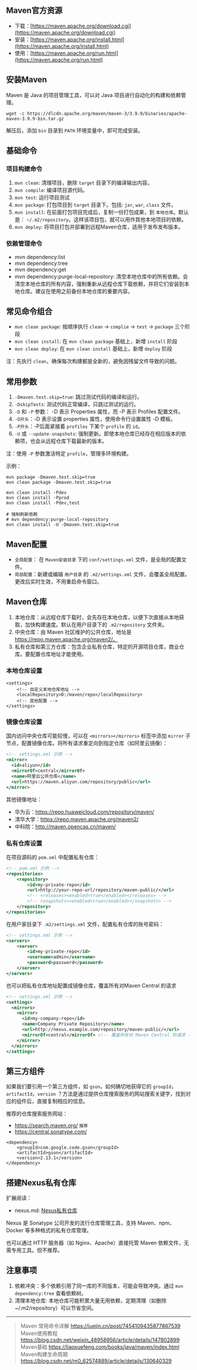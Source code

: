 ## Maven官方资源

- 下载：[https://maven.apache.org/download.cgi](https://maven.apache.org/download.cgi)
- 安装：[https://maven.apache.org/install.html](https://maven.apache.org/install.html)
- 使用：[https://maven.apache.org/run.html](https://maven.apache.org/run.html)


## 安装Maven

Maven 是 Java 的项目管理工具，可以对 Java 项目进行自动化的构建和依赖管理。

```
wget -c https://dlcdn.apache.org/maven/maven-3/3.9.9/binaries/apache-maven-3.9.9-bin.tar.gz
```

解压后，添加 `bin` 目录到 `PATH` 环境变量中，即可完成安装。


## 基础命令

### 项目构建命令

1. `mvn clean`: 清理项目，删除 `target` 目录下的编译输出内容。
2. `mvn compile`: 编译项目源代码。
3. `mvn test`: 运行项目测试
4. `mvn package`: 打包项目到 `target` 目录下。包括: `jar`, `war`, `class` 文件。
5. `mvn install`: 在前面打包项目完成后，复制一份打包成果，到 `本地仓库`。默认是： `~/.m2/repository`。这样该项目包，就可以用作其他本地项目的依赖。
6. `mvn deploy`: 将项目打包并部署到远程Maven仓库，适用于发布发布版本。

### 依赖管理命令

- ​mvn dependency:list
- mvn dependency:tree​
- mvn dependency:get
- mvn dependency:purge-local-repository: 清空本地仓库中的所有依赖。会清空本地仓库的所有内容，强制重新从远程仓库下载依赖，并将它们安装到本地仓库。建议在使用之前备份本地仓库的重要内容。


## 常见命令组合

- `mvn clean package`: 按顺序执行 `clean` -> `complie` -> `test` -> `package` 三个阶段
- `mvn clean install`: 在 `mvn clean package` 基础上，新增 `install` 阶段
- `mvn clean deploy`: 在 `mvn clean install` 基础上，新增 `deploy` 阶段

注：先执行 `clean`，确保每次构建都是全新的，避免因残留文件导致的问题。


## 常用参数

1. `-Dmaven.test.skip=true`: 跳过测试代码的编译和运行。
2. `-DskipTests`: 测试代码正常编译，只跳过测试的运行。
3. `-D` 和 `-P` 参数： -D 表示 Properties 属性，而 -P 表示 Profiles 配置文件。
4. `-D开头`：-D 表示设置 properties 属性，使用命令行设置属性 -D 模板。
5. `-P开头`：-P后面紧接着 `profiles` 下某个 `profile` 的 `id`。
6. `-U` 或 `--update-snapshots`: 强制更新。即使本地仓库已经存在相应版本的依赖项，也会从远程仓库下载最新的版本。

注：使用 `-P` 参数激活特定 `profile`，管理多环境构建。

示例：

```
mvn package -Dmaven.test.skip=true
mvn clean package -Dmaven.test.skip=true

mvn clean install -Pdev
mvn clean install -Pprod
mvn clean install -Pdev,test

# 强制刷新依赖
# mvn dependency:purge-local-repository
mvn clean install -U -Dmaven.test.skip=true
```

## Maven配置

- `全局配置`： 在 `Maven安装目录` 下的 `conf/settings.xml` 文件，是全局的配置文件。
- `局部配置`：新建或编辑 `用户目录` 的 `.m2/settings.xml` 文件，会覆盖全局配置。更改后实时生效，不用重启命令窗口。


## Maven仓库

1. 本地仓库：从远程仓库下载时，会先存在本地仓库，以便下次直接从本地获取，加快构建速度。默认在用户目录下的 `.m2/repository` 文件夹。
2. 中央仓库：由 Maven 社区维护的公共仓库，地址是 https://repo.maven.apache.org/maven2/。
3. 私有仓库和第三方仓库：包含企业私有仓库，特定的开源项目仓库，商业仓库。要配置仓库地址才能使用。


### 本地仓库设置

```
<settings>
    <!-- 自定义本地仓库地址 -->
    <localRepository>D:/maven/repo</localRepository>
    <!-- 其他配置 -->
</settings>
```

### 镜像仓库设置

国内访问中央仓库可能较慢，可以在 `<mirrors></mirrors>` 标签中添加 `mirror` 子节点，配置镜像仓库。将所有请求重定向到指定仓库（如阿里云镜像）：

```xml
<!-- settings.xml 示例 -->
<mirror>
  <id>aliyun</id>
  <mirrorOf>central</mirrorOf>
  <name>阿里云公共仓库</name>
  <url>https://maven.aliyun.com/repository/public</url>
</mirror>
```

其他镜像地址：

- 华为云：https://repo.huaweicloud.com/repository/maven/
- 清华大学：https://repo.maven.apache.org/maven2/
- 中科院：http://maven.opencas.cn/maven/

### 私有仓库设置

在项目源码的 `pom.xml` 中配置私有仓库：

```xml
<!-- pom.xml 示例 -->
<repositories>
    <repository>
        <id>my-private-repo</id>
        <url>http://your-repo-url/repository/maven-public/</url>
        <!-- <releases><enabled>true</enabled></releases> -->
        <!-- <snapshots><enabled>true</enabled></snapshots> -->
    </repository>
</repositories>
```

在用户家目录下 `.m2/settings.xml` 文件，配置私有仓库的账号密码：

```xml
<!-- settings.xml 示例 -->
<servers>
    <server>
        <id>my-private-repo</id>
        <username>admin</username>
        <password>password</password>
    </server>
</servers>
```

也可以把私有仓库地址配置成镜像仓库，覆盖所有对Maven Central 的请求

```xml
<!-- settings.xml 示例 -->
<settings>
  <mirrors>
    <mirror>
      <id>my-company-repo</id>
      <name>Company Private Repository</name>
      <url>http://nexus.example.com/repository/maven-public/</url>
      <mirrorOf>central</mirrorOf> <!-- 覆盖所有对 Maven Central 的请求 -->
    </mirror>
  </mirrors>
</settings>
```


## 第三方组件

如果我们要引用一个第三方组件，如 `gson`，如何确切地获得它的 `groupId`，`artifactId`，`version` ？方法是通过提供仓库搜索服务的网站搜索关键字，找到对应的组件后，直接复制相应的信息。

推荐的仓库搜索服务网站：

- https://search.maven.org/ `推荐`
- https://central.sonatype.com/

```
<dependency>
    <groupId>com.google.code.gson</groupId>
    <artifactId>gson</artifactId>
    <version>2.13.1</version>
</dependency>
```


## 搭建Nexus私有仓库

扩展阅读：
- nexus.md: [Nexus私有仓库](nexus.md)

Nexus 是 Sonatype 公司开发的流行仓库管理工具，支持 Maven、npm、Docker 等多种格式的私有仓库管理。

也可以通过 HTTP 服务器（如 Nginx、Apache）直接托管 Maven 依赖文件，无需专用工具。但不推荐。


## 注意事项

1. 依赖冲突：多个依赖引用了同一库的不同版本，可能会导致冲突。通过 `mvn dependency:tree` 查看依赖树。
2. 清理本地仓库: 本地仓库可能积累大量无用依赖，定期清理（如删除 ~/.m2/repository）可以节省空间。


----------

> Maven 常用命令详解 https://juejin.cn/post/7454109435877867539
> Maven使用教程 https://blog.csdn.net/weixin_48958956/article/details/147802899
> Maven基础 https://liaoxuefeng.com/books/java/maven/index.html
> Maven构建生命周期 https://blog.csdn.net/m0_62574889/article/details/130640329